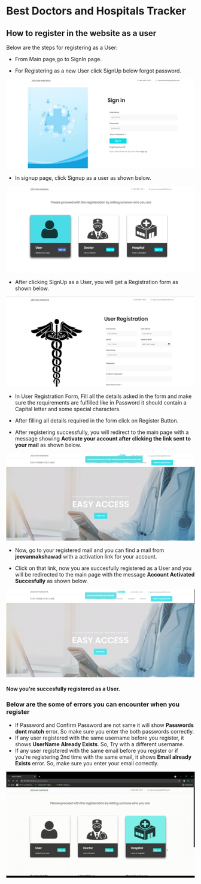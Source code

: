 # Best Doctors and Hospitals Tracker

## **How to register in the website as a user**

Below are the steps for registering as a User:

* From Main page,go to SignIn page.

* For Registering as a new User click SignUp below forgot password.

![SignIn Page](images/Signin.png)

* In signup page, click Signup as a user as shown below.

![User SignUp](images/user_signup.png)

* After clicking SignUp as a User, you will get a Registration form as shown below.

![User Form](images/user_form.png)

* In User Registration Form, Fill all the details asked in the form and make sure the requirements are fulfilled like in Password it should contain a Capital letter and some special characters.

* After filling all details required in the form click on Register Button.

* After registering successfully, you will redirect to the main page with a message showing **Activate your account after clicking the link sent to your mail** as shown below.

![message](images/message.png)

* Now, go to your registered mail and you can find a mail from **jeevannakshawad** with a activation link for your account.

* Click on that link, now you are succesfully registered as a User and you will be redirected to the main page with the message **Account Activated Succesfully** as shown below.

![ConfirmMessage](images/confirm_message.png)

#### **Now you're succesfully registered as a User.**

### **Below are the some of errors you can encounter when you register**
* If Password and Confirm Password are not same it will show **Passwords dont match** error. So make sure you enter the both passwords correctly.
* If any user registered with the same username before you register, it shows **UserName Already Exists**. So, Try with a different username.
* If any user registered with the same email before you register or if you're registering 2nd time with the same email, it shows **Email already Exists** error. So, make sure you enter your email correctly.

![UserRegistration](images/user_reg.gif)



